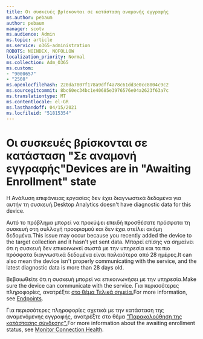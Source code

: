 ```yaml
---
title: Οι συσκευές βρίσκονται σε κατάσταση αναμονής εγγραφής
ms.author: pebaum
author: pebaum
manager: scotv
ms.audience: Admin
ms.topic: article
ms.service: o365-administration
ROBOTS: NOINDEX, NOFOLLOW
localization_priority: Normal
ms.collection: Adm_O365
ms.custom:
- "9000657"
- "2508"
ms.openlocfilehash: 220da7807f178a9dff4a78c61dd3e0cc8004c9c2
ms.sourcegitcommit: 8bc60ec34bc1e40685e3976576e04a2623f63a7c
ms.translationtype: MT
ms.contentlocale: el-GR
ms.lasthandoff: 04/15/2021
ms.locfileid: "51815354"
---
```

# <a name="devices-are-in-awaiting-enrollment-state"></a><span data-ttu-id="98d6b-102">Οι συσκευές βρίσκονται σε κατάσταση "Σε αναμονή εγγραφής"</span><span class="sxs-lookup"><span data-stu-id="98d6b-102">Devices are in "Awaiting Enrollment" state</span></span>

<span data-ttu-id="98d6b-103">Η Ανάλυση επιφάνειας εργασίας δεν έχει διαγνωστικά δεδομένα για αυτήν τη συσκευή.</span><span class="sxs-lookup"><span data-stu-id="98d6b-103">Desktop Analytics doesn't have diagnostic data for this device.</span></span> 

<span data-ttu-id="98d6b-104">Αυτό το πρόβλημα μπορεί να προκύψει επειδή προσθέσατε πρόσφατα τη συσκευή στη συλλογή προορισμού και δεν έχει στείλει ακόμη δεδομένα.</span><span class="sxs-lookup"><span data-stu-id="98d6b-104">This issue may occur because you recently added the device to the target collection and it hasn't yet sent data.</span></span> <span data-ttu-id="98d6b-105">Μπορεί επίσης να σημαίνει ότι η συσκευή δεν επικοινωνεί σωστά με την υπηρεσία και τα πιο πρόσφατα διαγνωστικά δεδομένα είναι παλαιότερα από 28 ημέρες.</span><span class="sxs-lookup"><span data-stu-id="98d6b-105">It can also mean the device isn't properly communicating with the service, and the latest diagnostic data is more than 28 days old.</span></span>

<span data-ttu-id="98d6b-106">Βεβαιωθείτε ότι η συσκευή μπορεί να επικοινωνήσει με την υπηρεσία.</span><span class="sxs-lookup"><span data-stu-id="98d6b-106">Make sure the device can communicate with the service.</span></span> <span data-ttu-id="98d6b-107">Για περισσότερες πληροφορίες, ανατρέξτε [στο θέμα Τελικά σημεία.](https://docs.microsoft.com/configmgr/desktop-analytics/enable-data-sharing#endpoints)</span><span class="sxs-lookup"><span data-stu-id="98d6b-107">For more information, see [Endpoints](https://docs.microsoft.com/configmgr/desktop-analytics/enable-data-sharing#endpoints).</span></span>

<span data-ttu-id="98d6b-108">Για περισσότερες πληροφορίες σχετικά με την κατάσταση της αναμενόμενης εγγραφής, ανατρέξτε στο θέμα ["Παρακολούθηση της κατάστασης σύνδεσης".](https://docs.microsoft.com/configmgr/desktop-analytics/monitor-connection-health#awaiting-enrollment)</span><span class="sxs-lookup"><span data-stu-id="98d6b-108">For more information about the awaiting enrollment status, see [Monitor Connection Health](https://docs.microsoft.com/configmgr/desktop-analytics/monitor-connection-health#awaiting-enrollment).</span></span>